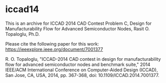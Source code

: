 # iccad14

This is an archive for ICCAD 2014 CAD Contest Problem C,
Design for Manufacturability Flow for Advanced Semiconductor Nodes,
Rasit O. Topaloglu, Ph.D.

Please cite the following paper for this work:
https://ieeexplore.ieee.org/document/7001377

R. O. Topaloglu, "ICCAD-2014 CAD contest in design for manufacturability flow for 
advanced semiconductor nodes and benchmark suite," 2014 IEEE/ACM International 
Conference on Computer-Aided Design (ICCAD), San Jose, CA, USA, 2014, pp. 367-368, 
doi: 10.1109/ICCAD.2014.7001377.
